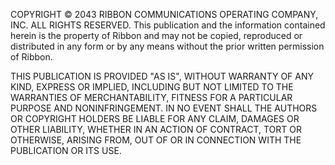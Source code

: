 COPYRIGHT © 2043 RIBBON COMMUNICATIONS OPERATING COMPANY, INC. ALL RIGHTS RESERVED. This publication and the information contained herein is the property of Ribbon and may not be copied, reproduced or distributed in any form or by any means without the prior written permission of Ribbon.

THIS PUBLICATION IS PROVIDED "AS IS", WITHOUT WARRANTY OF ANY KIND, EXPRESS OR IMPLIED, INCLUDING BUT NOT LIMITED TO THE WARRANTIES OF MERCHANTABILITY, FITNESS FOR A PARTICULAR PURPOSE AND NONINFRINGEMENT. IN NO EVENT SHALL THE AUTHORS OR COPYRIGHT HOLDERS BE LIABLE FOR ANY CLAIM, DAMAGES OR OTHER LIABILITY, WHETHER IN AN ACTION OF CONTRACT, TORT OR OTHERWISE, ARISING FROM, OUT OF OR IN CONNECTION WITH THE PUBLICATION OR ITS USE.
